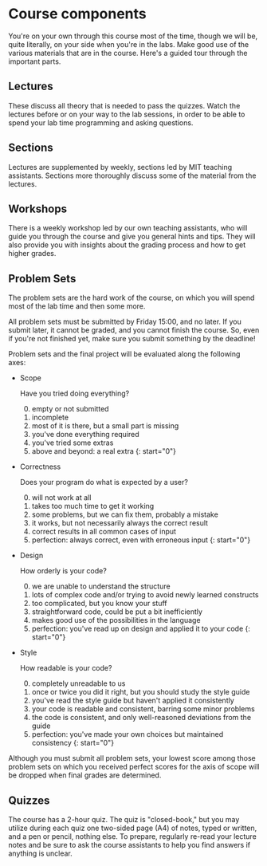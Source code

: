 # Course components

You're on your own through this course most of the time, though we will be,
quite literally, on your side when you're in the labs. Make good use of the various materials that are in the course. Here's a guided
tour through the important parts.

## Lectures

These discuss all theory that is needed to pass the quizzes. Watch the lectures
before or on your way to the lab sessions, in order to be able to spend your
lab time programming and asking questions.

## Sections

Lectures are supplemented by weekly, sections led by MIT teaching assistants.
Sections more thoroughly discuss some of the material from the lectures.

## Workshops

There is a weekly workshop led by our own teaching assistants, who will guide you through the course and give you general hints and tips. They will also provide you with insights about the grading process and how to get higher grades.

## Problem Sets

The problem sets are the hard work of the course, on which you will
spend most of the lab time and then some more.

All problem sets must be submitted by Friday 15:00, and no later. If you submit later, it cannot be graded, and you cannot finish the course. So, even if you're not finished yet, make sure you submit something by the deadline!

Problem sets and the final project will be evaluated along the following axes:

* Scope

	Have you tried doing everything?

	0. empty or not submitted
	1. incomplete
	2. most of it is there, but a small part is missing
	3. you've done everything required
	4. you've tried some extras
	5. above and beyond: a real extra
	{: start="0"}

* Correctness

	Does your program do what is expected by a user?

	0. will not work at all
	1. takes too much time to get it working
	2. some problems, but we can fix them, probably a mistake
	3. it works, but not necessarily always the correct result
	4. correct results in all common cases of input
	5. perfection: always correct, even with erroneous input
	{: start="0"}

* Design

	How orderly is your code?

	0. we are unable to understand the structure
	1. lots of complex code and/or trying to avoid newly learned constructs
	2. too complicated, but you know your stuff
	3. straightforward code, could be put a bit inefficiently
	4. makes good use of the possibilities in the language
	5. perfection: you've read up on design and applied it to your code
	{: start="0"}

* Style

	How readable is your code?

	0. completely unreadable to us
	1. once or twice you did it right, but you should study the style guide
	2. you've read the style guide but haven't applied it consistently
	3. your code is readable and consistent, barring some minor problems
	4. the code is consistent, and only well-reasoned deviations from the guide
	5. perfection: you've made your own choices but maintained consistency
	{: start="0"}

Although you must submit all problem sets, your lowest score among those
problem sets on which you received perfect scores for the axis of scope will be
dropped when final grades are determined.

## Quizzes

The course has a 2-hour quiz. The quiz is "closed-book," but you may utilize
during each quiz one two-sided page (A4) of notes, typed or written, and a pen
or pencil, nothing else. To prepare, regularly re-read your lecture notes and
be sure to ask the course assistants to help you find answers if anything is
unclear.
